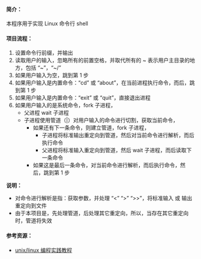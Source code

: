 
#### 简介：
本程序用于实现 Linux 命令行 shell

#### 项目流程：
1. 设置命令行前缀，并输出
2. 读取用户的输入，忽略所有的前置空格，并取代所有的 ~ 表示用户主目录的地方，包括 “\~”，“\~\/”
3. 如果用户输入为空，跳到第 1 步
4. 如果用户输入是内置命令：“cd” 或 “about”，在当前进程执行命令，而后，跳到第 1 步
5. 如果用户输入是内置命令：“exit” 或 “quit”，直接退出进程
6. 如果用户输入的是系统命令，fork 子进程，
    * 父进程 wait 子进程
    * 子进程使用管道（|）对用户输入的命令进行切割，获取当前命令，
        * 如果还有下一条命令，则建立管道，fork 子进程，
            * 子进程将标准输出重定向到管道，然后对当前命令进行解析，而后执行命令
            * 父进程将标准输入重定向到管道，然后 wait 子进程，而后读取下一条命令
        * 如果这是最后一条命令，对当前命令进行解析，而后执行命令，然后，跳到第 1 步

**说明：**
* 对命令进行解析是指：获取参数，并处理 “<” “>”  “>>”，将标准输入 或 输出重定向到文件
* 由于本项目是，先处理管道，后处理其它重定向，所以，当存在其它重定向时，管道将失效

#### 参考资源：
* [unix/linux 编程实践教程](https://book.douban.com/subject/1219329/)

